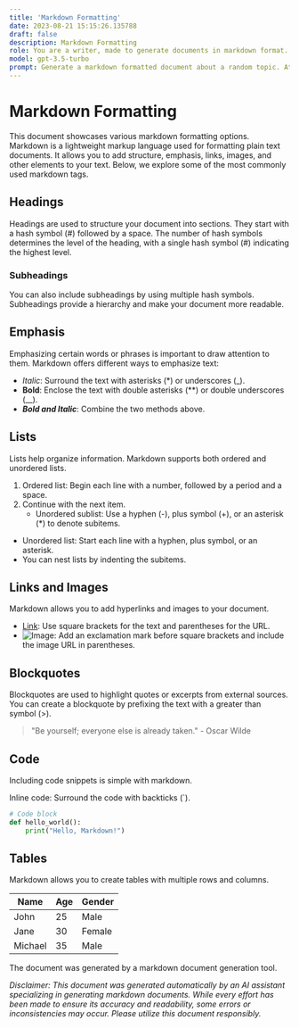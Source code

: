```yaml
---
title: 'Markdown Formatting'
date: 2023-08-21 15:15:26.135788
draft: false
description: Markdown Formatting
role: You are a writer, made to generate documents in markdown format. It is very important that all of the documents you generate are in valid markdown format.
model: gpt-3.5-turbo
prompt: Generate a markdown formatted document about a random topic. At the bottom, include a disclaimer explaining that the document was generated by you. The first line of the document should be the title. Make sure that the entire document is in proper markdown format, using a mix of various tags to make the document visually appealing.
---
```


# Markdown Formatting

This document showcases various markdown formatting options. Markdown is a lightweight markup language used for formatting plain text documents. It allows you to add structure, emphasis, links, images, and other elements to your text. Below, we explore some of the most commonly used markdown tags.

## Headings

Headings are used to structure your document into sections. They start with a hash symbol (#) followed by a space. The number of hash symbols determines the level of the heading, with a single hash symbol (#) indicating the highest level.

### Subheadings

You can also include subheadings by using multiple hash symbols. Subheadings provide a hierarchy and make your document more readable.

## Emphasis

Emphasizing certain words or phrases is important to draw attention to them. Markdown offers different ways to emphasize text:

- *Italic*: Surround the text with asterisks (*) or underscores (_).
- **Bold**: Enclose the text with double asterisks (**) or double underscores (__).
- ***Bold and Italic***: Combine the two methods above.

## Lists

Lists help organize information. Markdown supports both ordered and unordered lists.

1. Ordered list: Begin each line with a number, followed by a period and a space.
2. Continue with the next item.
   - Unordered sublist: Use a hyphen (-), plus symbol (+), or an asterisk (*) to denote subitems.

- Unordered list: Start each line with a hyphen, plus symbol, or an asterisk.
- You can nest lists by indenting the subitems.

## Links and Images

Markdown allows you to add hyperlinks and images to your document.

- [Link](https://example.com): Use square brackets for the text and parentheses for the URL.
- ![Image](https://example.com/image.jpg): Add an exclamation mark before square brackets and include the image URL in parentheses.

## Blockquotes

Blockquotes are used to highlight quotes or excerpts from external sources. You can create a blockquote by prefixing the text with a greater than symbol (>).

> "Be yourself; everyone else is already taken." - Oscar Wilde

## Code

Including code snippets is simple with markdown.

Inline code: Surround the code with backticks (`).

```python
# Code block
def hello_world():
    print("Hello, Markdown!")
```

## Tables

Markdown allows you to create tables with multiple rows and columns.

| Name     | Age | Gender |
|----------|-----|--------|
| John     | 25  | Male   |
| Jane     | 30  | Female |
| Michael  | 35  | Male   |

The document was generated by a markdown document generation tool.

*Disclaimer: This document was generated automatically by an AI assistant specializing in generating markdown documents. While every effort has been made to ensure its accuracy and readability, some errors or inconsistencies may occur. Please utilize this document responsibly.*